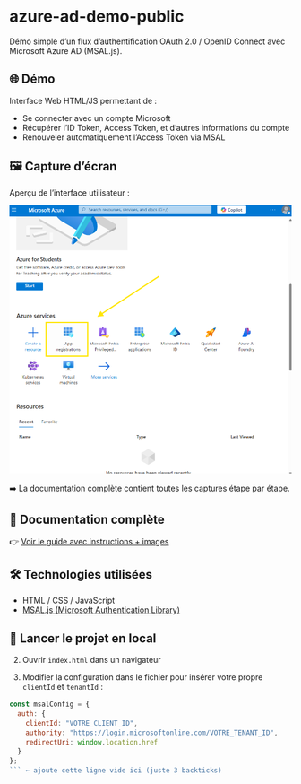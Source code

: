 # azure-ad-demo-public

Démo simple d’un flux d’authentification OAuth 2.0 / OpenID Connect avec Microsoft Azure AD (MSAL.js).

## 🌐 Démo

Interface Web HTML/JS permettant de :
- Se connecter avec un compte Microsoft
- Récupérer l’ID Token, Access Token, et d’autres informations du compte
- Renouveler automatiquement l’Access Token via MSAL

## 🖼️ Capture d’écran

Aperçu de l’interface utilisateur :

![Étape 1](docs/screenshots/1.png)

➡️ La documentation complète contient toutes les captures étape par étape.

## 📘 Documentation complète

👉 [Voir le guide avec instructions + images](docs/setup.md)

## 🛠️ Technologies utilisées

- HTML / CSS / JavaScript
- [MSAL.js (Microsoft Authentication Library)](https://github.com/AzureAD/microsoft-authentication-library-for-js)

## 🚀 Lancer le projet en local

2. Ouvrir `index.html` dans un navigateur

3. Modifier la configuration dans le fichier pour insérer votre propre `clientId` et `tenantId` :

```js
const msalConfig = {
  auth: {
    clientId: "VOTRE_CLIENT_ID",
    authority: "https://login.microsoftonline.com/VOTRE_TENANT_ID",
    redirectUri: window.location.href
  }
};
``` ← ajoute cette ligne vide ici (juste 3 backticks)




